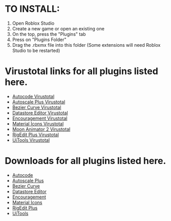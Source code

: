 # TO INSTALL:
1. Open Roblox Studio
2. Create a new game or open an existing one
3. On the top, press the "Plugins" tab
4. Press on "Plugins Folder"
5. Drag the .rbxmx file into this folder (Some extensions will need Roblox Studio to be restarted)


# Virustotal links for all plugins listed here.
- [Autocode Virustotal](https://www.virustotal.com/gui/file/0875f05e905e8470e189e83c2208a19a7a0a3d45dbc9a88bcf63bd3e37f48cb8)
- [Autoscale Plus Virustotal](https://www.virustotal.com/gui/file/7c70774c65fc5a0eaa16f5af24a9f5582a1c8f787a3b30e6e6817ced84c20449)
- [Bezier Curve Virustotal](https://www.virustotal.com/gui/file/724fb54f656f8b29fca11969556f53b79c101ced8b39783118c6b3e97b1b80cb)
- [Datastore Editor Virustotal](https://www.virustotal.com/gui/file/06c1f90e759938e201ff18e36ada26883c8b7d87bcbd94a5646fecb8fe6b6ce2)
- [Encouragement Virustotal](https://www.virustotal.com/gui/file/a093ad3d632287f992ad8baba37c5e189b67e3c3ba7e1eada0587c5180428a3e)
- [Material Icons Virustotal](https://www.virustotal.com/gui/file/89f4047b6d7230bc2f38c8d528ca6aca791883425d3019f45deb94b96ba08e30)
- [Moon Animator 2 Virustotal](https://www.virustotal.com/gui/file/8561620879ca658f98aff7be522a6de04f80893123054eda46696bcfa8e3e79f)
- [RigEdit Plus Virustotal](https://www.virustotal.com/gui/file/1dc622e9238e6126284c8e171a21594d5d8ef6b7072d86b23391af38dd6ca130)
- [UiTools Virustotal](https://www.virustotal.com/gui/file/06a102b9a324757736ff0769d7e30aae440053588691d77d294e4b9013252e4a)
# Downloads for all plugins listed here.
- [Autocode](https://cdn.discordapp.com/attachments/1057831739826917399/1057831891929149481/AutoCode.rbxmx)
- [Autoscale Plus](https://cdn.discordapp.com/attachments/1057831739826917399/1057831892352761976/AutoScale_Plus.rbxmx)
- [Bezier Curve](https://cdn.discordapp.com/attachments/1057831739826917399/1057831892684116028/BezierCurve.rbxmx)
- [Datastore Editor](https://cdn.discordapp.com/attachments/1057831739826917399/1057831892990296165/DataStoreEditorPlugin.rbxmx)
- [Encouragement](https://cdn.discordapp.com/attachments/1057831739826917399/1057831893426507867/Encouragement.rbxmx)
- [Material Icons](https://cdn.discordapp.com/attachments/1057831739826917399/1057831893728505896/MaterialCore.rbxmx)
- [RigEdit Plus](https://cdn.discordapp.com/attachments/1057831739826917399/1057831894038872084/RigEditPlus.rbxmx)
- [UiTools](https://cdn.discordapp.com/attachments/1057831739826917399/1057831894294728755/UI_Tools.rbxmx)

